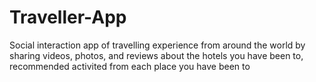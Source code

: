 # Traveller-App
Social interaction app of travelling experience from around the world by sharing videos, photos, and reviews about the hotels you have been to, recommended activited from each place you have been to
